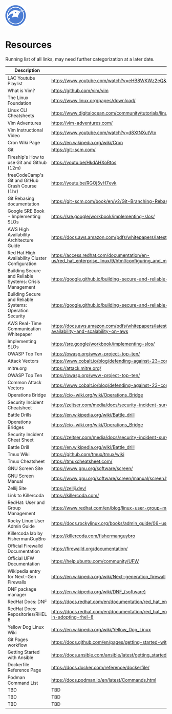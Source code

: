 <div class="flex-container">
        <img src="https://github.com/ProfessionalLinuxUsersGroup/img/blob/main/Assets/Logos/ProLUG_Round_Transparent_LOGO.png?raw=true" width="64" height="64"></img>
    <p>
        <h1>Resources</h1>
    </p>
</div>

Running list of all links, may need further categorization at a later date.

| Description                                              | Link                                                                                                                                                             |
| -------------------------------------------------------- | ---------------------------------------------------------------------------------------------------------------------------------------------------------------- |
| LAC Youtube Playlist                                     | <https://www.youtube.com/watch?v=eHB8WKWz2eQ&list=PLyuZ_vuAWmprPIqsG11yoUG49Z5dE5TDu>                                                                            |
| What is Vim?                                             | <https://github.com/vim/vim>                                                                                                                                     |
| The Linux Foundation                                     | <https://www.linux.org/pages/download/>                                                                                                                          |
| Linux CLI Cheatsheets                                    | <https://www.digitalocean.com/community/tutorials/linux-commands>                                                                                                |
| Vim Adventures                                           | <https://vim-adventures.com/>                                                                                                                                    |
| Vim Instructional Video                                  | <https://www.youtube.com/watch?v=d8XtNXutVto>                                                                                                                    |
| Cron Wiki Page                                           | <https://en.wikipedia.org/wiki/Cron>                                                                                                                             |
| Git                                                      | <https://git-scm.com/>                                                                                                                                           |
| Fireship's How to use Git and Github (12m)               | <https://youtu.be/HkdAHXoRtos>                                                                                                                                   |
| freeCodeCamp's Git and GitHub Crash Course (1hr)         | <https://youtu.be/RGOj5yH7evk>                                                                                                                                   |
| Git Rebasing documentation                               | <https://git-scm.com/book/en/v2/Git-Branching-Rebasing>                                                                                                          |
| Google SRE Book - Implementing SLOs                      | <https://sre.google/workbook/implementing-slos/>                                                                                                                 |
| AWS High Availability Architecture Guide                 | <https://docs.aws.amazon.com/pdfs/whitepapers/latest/real-time-communication-on-aws/real-time-communication-on-aws.pdf>                                          |
| Red Hat High Availability Cluster Configuration          | <https://access.redhat.com/documentation/en-us/red_hat_enterprise_linux/9/html/configuring_and_managing_high_availability_clusters/index>                        |
| Building Secure and Reliable Systems: Crisis Management  | <https://google.github.io/building-secure-and-reliable-systems/raw/ch17.html>                                                                                    |
| Building Secure and Reliable Systems: Operation Security | <https://google.github.io/building-secure-and-reliable-systems/raw/ch17.html#operational_security>                                                               |
| AWS Real-Time Communication Whitepaper                   | <https://docs.aws.amazon.com/pdfs/whitepapers/latest/real-time-communication-on-aws/real-time-communication-on-aws.pdf#high-availability-and-scalability-on-aws> |
| Implementing SLOs                                        | <https://sre.google/workbook/implementing-slos/>                                                                                                                 |
| OWASP Top Ten                                            | <https://owasp.org/www-project-top-ten/>                                                                                                                         |
| Attack Vectors                                           | <https://www.cobalt.io/blog/defending-against-23-common-attack-vectors>                                                                                          |
| mitre.org                                                | <https://attack.mitre.org/>                                                                                                                                      |
| OWASP Top Ten                                            | <https://owasp.org/www-project-top-ten/>                                                                                                                         |
| Common Attack Vectors                                    | <https://www.cobalt.io/blog/defending-against-23-common-attack-vectors>                                                                                          |
| Operations Bridge                                        | <https://cio-wiki.org/wiki/Operations_Bridge>                                                                                                                    |
| Security Incident Cheatsheet                             | <https://zeltser.com/media/docs/security-incident-survey-cheat-sheet.pdf?msc=Cheat+Sheet+Blog>                                                                   |
| Battle Drills                                            | <https://en.wikipedia.org/wiki/Battle_drill>                                                                                                                     |
| Operations Bridges                                       | <https://cio-wiki.org/wiki/Operations_Bridge>                                                                                                                    |
| Security Incident Cheat Sheet                            | <https://zeltser.com/media/docs/security-incident-survey-cheat-sheet.pdf?msc=Cheat+Sheet+Blog>                                                                   |
| Battle Drill                                             | <https://en.wikipedia.org/wiki/Battle_drill>                                                                                                                     |
| Tmux Wiki                                                | <https://github.com/tmux/tmux/wiki>                                                                                                                              |
| Tmux Cheatsheet                                          | <https://tmuxcheatsheet.com/>                                                                                                                                    |
| GNU Screen Site                                          | <https://www.gnu.org/software/screen/>                                                                                                                           |
| GNU Screen Manual                                        | <https://www.gnu.org/software/screen/manual/screen.html>                                                                                                         |
| Zellij Site                                              | <https://zellij.dev/>                                                                                                                                            |
| Link to Killercoda                                       | <https://killercoda.com/>                                                                                                                                        |
| RedHat: User and Group Management                        | <https://www.redhat.com/en/blog/linux-user-group-management>                                                                                                     |
| Rocky Linux User Admin Guide                             | <https://docs.rockylinux.org/books/admin_guide/06-users/>                                                                                                        |
| Killercoda lab by FishermanGuyBro                        | <https://killercoda.com/fishermanguybro>                                                                                                                         |
| Official Firewalld Documentation                         | <https://firewalld.org/documentation/>                                                                                                                           |
| Official UFW Documentation                               | <https://help.ubuntu.com/community/UFW>                                                                                                                          |
| Wikipedia entry for Next-Gen Firewalls                   | <https://en.wikipedia.org/wiki/Next-generation_firewall>                                                                                                         |
| DNF package manager                                      | <https://en.wikipedia.org/wiki/DNF_(software)>                                                                                                                   |
| RedHat Docs: DNF                                         | <https://docs.redhat.com/en/documentation/red_hat_enterprise_linux/9/html-single/managing_software_with_the_dnf_tool/index>                                      |
| RedHat Docs: Repositories/RHEL 8                         | <https://docs.redhat.com/en/documentation/red_hat_enterprise_linux/8/html/considerations_in_adopting_rhel_8/repositories_considerations-in-adopting-rhel-8>      |
| Yellow Dog Linux Wiki                                    | <https://en.wikipedia.org/wiki/Yellow_Dog_Linux>                                                                                                                 |
| Git Pages workflow                                       | <https://docs.github.com/en/pages/getting-started-with-github-pages/using-custom-workflows-with-github-pages>                                                    |
| Getting Started with Ansible                             | <https://docs.ansible.com/ansible/latest/getting_started/index.html>                                                                                             |
| Dockerfile Reference Page                                | <https://docs.docker.com/reference/dockerfile/>                                                                                                                  |
| Podman Command List                                      | <https://docs.podman.io/en/latest/Commands.html>                                                                                                                 |
| TBD                                                      | TBD                                                                                                                                                              |
| TBD                                                      | TBD                                                                                                                                                              |
| TBD                                                      | TBD                                                                                                                                                              |
